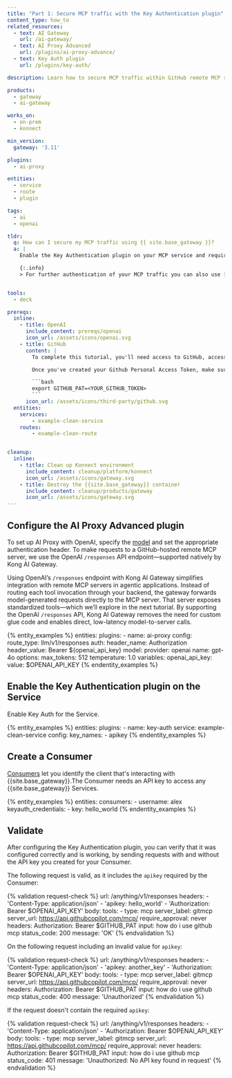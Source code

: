 ```yaml
---
title: "Part 1: Secure MCP traffic with the Key Authentication plugin"
content_type: how_to
related_resources:
  - text: AI Gateway
    url: /ai-gateway/
  - text: AI Proxy Advanced
    url: /plugins/ai-proxy-advance/
  - text: Key Auth plugin
    url: /plugins/key-auth/

description: Learn how to secure MCP traffic within GitHub remote MCP server with the Key Authentication plugin

products:
  - gateway
  - ai-gateway

works_on:
  - on-prem
  - konnect

min_version:
  gateway: '3.11'

plugins:
  - ai-proxy

entities:
  - service
  - route
  - plugin

tags:
  - ai
  - openai

tldr:
  q: How can I secure my MCP traffic using {{ site.base_gateway }}?
  a: |
    Enable the Key Authentication plugin on your MCP service and require API keys from Consumers. Kong AI Gateway then enforces these keys on all incoming MCP requests, ensuring secure, authorized access.

    {:.info}
    > For further authentication of your MCP traffic you can also use [The OpenID Connect](https://developer.konghq.com/plugins/openid-connect/) (OIDC) plugin lets you integrate Kong Gateway with an identity provider (IdP), or you can extend plugins to support fine-grained Authorization models via JWT claims or declarative [Access Control Lists](https://developer.konghq.com/plugins/acl/) (ACLs)


tools:
  - deck

prereqs:
  inline:
    - title: OpenAI
      include_content: prereqs/openai
      icon_url: /assets/icons/openai.svg
    - title: GitHub
      content: |
        To complete this tutorial, you'll need access to GitHub, access to GitHub repository and [Github Access Token](https://docs.github.com/en/authentication/keeping-your-account-and-data-secure/managing-your-personal-access-tokens).

        Once you've created your Github Personal Access Token, make sure to export it as an environment variable by running the following command:

        ```bash
        export GITHUB_PAT=<YOUR_GITHUB_TOKEN>
        ```
      icon_url: /assets/icons/third-party/github.svg
  entities:
    services:
        - example-clean-service
    routes:
        - example-clean-route


cleanup:
  inline:
    - title: Clean up Konnect environment
      include_content: cleanup/platform/konnect
      icon_url: /assets/icons/gateway.svg
    - title: Destroy the {{site.base_gateway}} container
      include_content: cleanup/products/gateway
      icon_url: /assets/icons/gateway.svg
---
```


## Configure the AI Proxy Advanced plugin

To set up AI Proxy with OpenAI, specify the [model](https://platform.openai.com/docs/models) and set the appropriate authentication header. To make requests to a GitHub-hosted remote MCP server, we use the OpenAI `/responses` API endpoint—supported natively by Kong AI Gateway.

Using OpenAI’s `/responses` endpoint with Kong AI Gateway simplifies integration with remote MCP servers in agentic applications. Instead of routing each tool invocation through your backend, the gateway forwards model-generated requests directly to the MCP server. That server exposes standardized tools—which we’ll explore in the next tutorial. By supporting the OpenAI `/responses` API, Kong AI Gateway removes the need for custom glue code and enables direct, low-latency model-to-server calls.


{% entity_examples %}
entities:
  plugins:
    - name: ai-proxy
      config:
        route_type: llm/v1/responses
        auth:
          header_name: Authorization
          header_value: Bearer ${openai_api_key}
        model:
          provider: openai
          name: gpt-4o
          options:
            max_tokens: 512
            temperature: 1.0
variables:
  openai_api_key:
    value: $OPENAI_API_KEY
{% endentity_examples %}

## Enable the Key Authentication plugin on the Service

Enable Key Auth for the Service.

{% entity_examples %}
entities:
  plugins:
    - name: key-auth
      service: example-clean-service
      config:
        key_names:
        - apikey
{% endentity_examples %}

## Create a Consumer

[Consumers](/gateway/entities/consumer/) let you identify the client that's interacting with {{site.base_gateway}}.The Consumer needs an API key to access any {{site.base_gateway}} Services.

<!-- vale off -->
{% entity_examples %}
entities:
  consumers:
    - username: alex
      keyauth_credentials:
        - key: hello_world
{% endentity_examples %}
<!-- vale on -->

## Validate

After configuring the Key Authentication plugin, you can verify that it was configured correctly and is working, by sending requests with and without the API key you created for your Consumer.

The following request is valid, as it includes the `apikey` required by the Consumer:

<!-- vale off -->
{% validation request-check %}
  url: /anything/v1/responses
  headers:
    - 'Content-Type: application/json'
    - 'apikey: hello_world'
    - 'Authorization: Bearer $OPENAI_API_KEY'
  body:
    tools:
      - type: mcp
        server_label: gitmcp
        server_url: https://api.githubcopilot.com/mcp/
        require_approval: never
        headers:
            Authorization: Bearer $GITHUB_PAT
    input: how do i use github mcp
  status_code: 200
  message: 'OK'
{% endvalidation %}
<!-- vale on -->

On the following request including an invalid value for `apikey`:

<!-- vale off -->
{% validation request-check %}
  url: /anything/v1/responses
  headers:
    - 'Content-Type: application/json'
    - 'apikey: another_key'
    - 'Authorization: Bearer $OPENAI_API_KEY'
  body:
    tools:
      - type: mcp
        server_label: gitmcp
        server_url: https://api.githubcopilot.com/mcp/
        require_approval: never
        headers:
          Authorization: Bearer $GITHUB_PAT
    input: how do i use github mcp
  status_code: 400
  message: 'Unauthorized'
{% endvalidation %}
<!-- vale on -->

If the request doesn't contain the required `apikey`:

<!-- vale off -->
{% validation request-check %}
  url: /anything/v1/responses
  headers:
    - 'Content-Type: application/json'
    - 'Authorization: Bearer $OPENAI_API_KEY'
  body:
    tools:
      - type: mcp
        server_label: gitmcp
        server_url: https://api.githubcopilot.com/mcp/
        require_approval: never
        headers:
          Authorization: Bearer $GITHUB_PAT
    input: how do i use github mcp
  status_code: 401
  message: 'Unauthorized: No API key found in request'
{% endvalidation %}
<!-- vale on -->